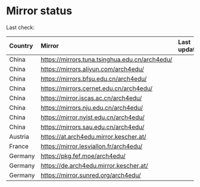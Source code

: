 <script src="./time.js"></script>
# Mirror status
Last check: <script type="text/javascript">localize(1726471231.254424);</script>

|Country|Mirror|Last update|
|:------|:-----|:----------|
|China|https://mirrors.tuna.tsinghua.edu.cn/arch4edu/|<script type="text/javascript">localize(1726425544);</script>|
|China|https://mirrors.aliyun.com/arch4edu/|<script type="text/javascript">localize(1726425544);</script>|
|China|https://mirrors.bfsu.edu.cn/arch4edu/|<script type="text/javascript">localize(1726425544);</script>|
|China|https://mirrors.cernet.edu.cn/arch4edu/|<script type="text/javascript">localize(1726425544);</script>|
|China|https://mirror.iscas.ac.cn/arch4edu/|<script type="text/javascript">localize(1726425544);</script>|
|China|https://mirrors.nju.edu.cn/arch4edu/|<script type="text/javascript">localize(1726382380);</script>|
|China|https://mirror.nyist.edu.cn/arch4edu/|<script type="text/javascript">localize(1726425544);</script>|
|China|https://mirrors.sau.edu.cn/arch4edu/|<script type="text/javascript">localize(1726425544);</script>|
|Austria|https://at.arch4edu.mirror.kescher.at/|<script type="text/javascript">localize(1726425544);</script>|
|France|https://mirror.lesviallon.fr/arch4edu/|<script type="text/javascript">localize(1726425544);</script>|
|Germany|https://pkg.fef.moe/arch4edu/|<script type="text/javascript">localize(1726425544);</script>|
|Germany|https://de.arch4edu.mirror.kescher.at/|<script type="text/javascript">localize(1726425544);</script>|
|Germany|https://mirror.sunred.org/arch4edu/|<script type="text/javascript">localize(1726425544);</script>|

<script src="./tablefilter/tablefilter.js"></script>
<script src="./table.js"></script>